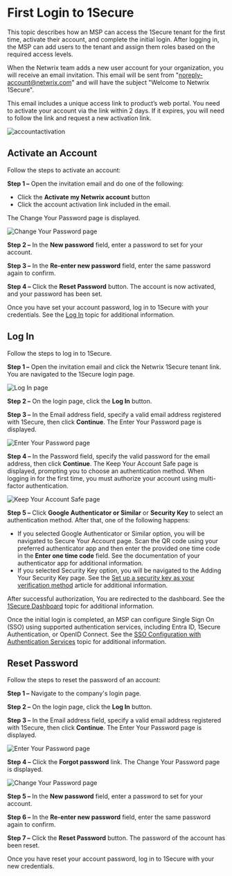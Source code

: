 # First Login to 1Secure

This topic describes how an MSP can access the 1Secure tenant for the first time, activate their account, and complete the initial login. After logging in, the MSP can add users to the tenant and assign them roles based on the required access levels.

When the Netwrix team adds a new user account for your organization, you will receive an email invitation. This email will be sent from "noreply-account@netwrix.com" and will have the subject "Welcome to Netwrix 1Secure".

This email includes a unique access link to product’s web portal. You need to activate your account via the link within 2 days. If it expires, you will need to follow the link and request a new activation link.

![accountactivation](/img/product_docs/1secure/admin/login/accountactivation.png)

## Activate an Account

Follow the steps to activate an account:

__Step 1 –__ Open the invitation email and do one of the following:

- Click the __Activate my Netwrix account__ button
- Click the account activation link included in the email.

The Change Your Password page is displayed.

![Change Your Password page](/img/product_docs/groupid/groupid/admincenter/general/changepassword.png)

__Step 2 –__ In the __New password__ field, enter a password to set for your account.

__Step 3 –__ In the __Re-enter new password__ field, enter the same password again to confirm.

__Step 4 –__ Click the __Reset Password__ button. The account is now activated, and your password has been set.

Once you have set your account password, log in to 1Secure with your credentials. See the [Log In](#log-in) topic for additional information.

## Log In

Follow the steps to log in to 1Secure.

__Step 1 –__ Open the invitation email and click the Netwrix 1Secure tenant link. You are navigated to the 1Secure login page.

![Log In page](/img/product_docs/1secure/admin/login/companylogin.png)

__Step 2 –__ On the login page, click the __Log In__ button.

__Step 3 –__ In the Email address field, specify a valid email address registered with 1Secure, then click __Continue__. The Enter Your Password page is displayed.

![Enter Your Password page](/img/product_docs/1secure/admin/login/passwordpage.png)

__Step 4 –__ In the Password field, specify the valid password for the email address, then click __Continue__. The Keep Your Account Safe page is displayed, prompting you to choose an authentication method. When logging in for the first time, you must authorize your account using multi-factor authentication.

![Keep Your Account Safe page](/img/product_docs/1secure/admin/login/authenticationmethods.png)

__Step 5 –__ Click __Google Authenticator or Similar__ or __Security Key__ to select an authentication method. After that, one of the following happens:

- If you selected Google Authenticator or Similar option, you will be navigated to Secure Your Account page. Scan the QR code using your preferred authenticator app and then enter the provided one time code in the __Enter one time code__ field. See the documentation of your authenticator app for additional information.
- If you selected Security Key option, you will be navigated to the Adding Your Security Key page. See the [Set up a security key as your verification method](https://support.microsoft.com/en-us/account-billing/set-up-a-security-key-as-your-verification-method-2911cacd-efa5-4593-ae22-e09ae14c6698) article for additional information.

After successful authorization, You are redirected to the dashboard. See the [1Secure Dashboard](/docs/1secure/admin/dashboard/overview.md) topic for additional information.

Once the initial login is completed, an MSP can configure Single Sign On (SSO) using supported authentication services, including Entra ID, 1Secure Authentication, or OpenID Connect. See the [SSO Configuration with Authentication Services](/docs/1secure/admin/login/sso.md#sso-configuration-with-authentication-services) topic for additional information.

## Reset Password

Follow the steps to reset the password of an account:

__Step 1 –__ Navigate to the company's login page.

__Step 2 –__ On the login page, click the __Log In__ button.

__Step 3 –__ In the Email address field, specify a valid email address registered with 1Secure, then click __Continue__. The Enter Your Password page is displayed.

![Enter Your Password page](/img/product_docs/1secure/admin/login/passwordpage.png)

__Step 4 –__ Click the __Forgot password__ link. The Change Your Password page is displayed.

![Change Your Password page](/img/product_docs/groupid/groupid/admincenter/general/changepassword.png)

__Step 5 –__ In the __New password__ field, enter a password to set for your account.

__Step 6 –__ In the __Re-enter new password__ field, enter the same password again to confirm.

__Step 7 –__ Click the __Reset Password__ button. The password of the account has been reset.

Once you have reset your account password, log in to 1Secure with your new credentials.
